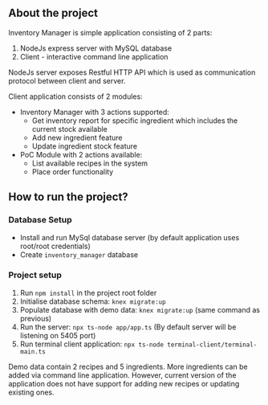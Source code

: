## About the project
Inventory Manager is simple application consisting of 2 parts:
1. NodeJs express server with MySQL database
2. Client - interactive command line application

NodeJs server exposes Restful HTTP API which is used as communication protocol between client and server.

Client application consists of 2 modules:
- Inventory Manager with 3 actions supported:
  - Get inventory report for specific ingredient which includes the current stock available
  - Add new ingredient feature
  - Update ingredient stock feature
- PoC Module with 2 actions available:
  - List available recipes in the system
  - Place order functionality

## How to run the project?

### Database Setup
- Install and run MySql database server (by default application uses root/root credentials)
- Create ```inventory_manager``` database 

### Project setup
1. Run ```npm install``` in the project root folder
2. Initialise database schema: ```knex migrate:up```
3. Populate database with demo data: ```knex migrate:up``` (same command as previous)
3. Run the server: ```npx ts-node app/app.ts``` (By default server will be listening on 5405 port)
4. Run terminal client application: ```npx ts-node terminal-client/terminal-main.ts```

Demo data contain 2 recipes and 5 ingredients.
More ingredients can be added via command line application. However, current version of the application
does not have support for adding new recipes or updating existing ones. 
